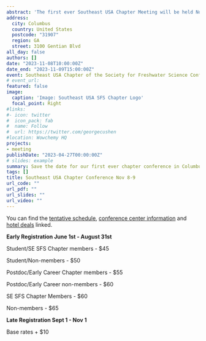 ```yaml
---
abstract: 'The first ever Southeast USA Chapter Meeting will be held November 8-9 at the Cunningham Conference Center in Columbus, GA.'
address:
  city: Columbus
  country: United States
  postcode: "31907"
  region: GA
  street: 3100 Gentian Blvd
all_day: false
authors: []
date: "2023-11-08T10:00:00Z"
date_end: "2023-11-09T15:00:00Z"
event: Southeast USA Chapter of the Society for Freshwater Science Conference
# event_url:
featured: false
image:
  caption: 'Image: Southeast USA SFS Chapter Logo'
  focal_point: Right
#links:
#- icon: twitter
#  icon_pack: fab
#  name: Follow
#  url: https://twitter.com/georgecushen
#location: Wowchemy HQ
projects:
- meeting
publishDate: "2023-04-27T00:00:00Z"
# slides: example
summary: Save the date for our first ever chapter conference in Columbus, GA on November 8-9th.
tags: []
title: Southeast USA Chapter Conference Nov 8-9
url_code: ""
url_pdf: ""
url_slides: ""
url_video: ""
---
```


You can find the [tentative schedule](https://docs.google.com/spreadsheets/d/1d3knqp_XqqUT__1PK0CNounmzNDwkgGG/edit?usp=sharing&ouid=104074957416161539639&rtpof=true&sd=true), [conference center information](https://conference.columbusstate.edu/) and [hotel deals](https://events.columbusstate.edu/hotels/) linked.



**Early Registration June 1st - August 31st**

Student/SE SFS Chapter members - $45

Student/Non-members - $50

Postdoc/Early Career Chapter members - $55

Postdoc/Early Career non-members - $60

SE SFS Chapter Members - $60

Non-members - $65


**Late Registration Sept 1 - Nov 1**

Base rates + $10

